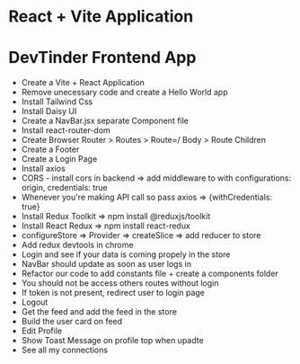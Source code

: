 # React + Vite Application

# DevTinder Frontend App
- Create a Vite + React Application
- Remove unecessary code and create a Hello World app
- Install Tailwind Css
- Install Daisy UI
- Create a NavBar.jsx separate Component file
- Install react-router-dom
- Create Browser Router > Routes > Route=/ Body > Route Children
- Create a Footer
- Create a Login Page
- Install axios
- CORS - install cors in backend => add middleware to with configurations: origin, credentials: true
- Whenever you're making API call so pass axios => {withCredentials: true}
- Install Redux Toolkit => npm install @reduxjs/toolkit
- Install React Redux => npm install react-redux
- configureStore => Provider => createSlice => add reducer to store
- Add redux devtools in chrome
- Login and see if your data is coming propely in the store
- NavBar should update as soon as user logs in
- Refactor our code to add constants file + create a components folder
- You should not be access others routes without login
- If token is not present, redirect user to login page
- Logout
- Get the feed and add the feed in the store
- Build the user card on feed
- Edit Profile
- Show Toast Message on profile top when upadte
- See all my connections